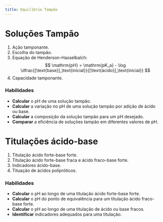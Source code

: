 ```yaml
---
title: Equilíbrio Tampão
---
```


# Soluções Tampão

1. Ação tamponante.
2. Escolha do tampão.
3. Equação de Henderson-Hasselbalch:
      $$
      \mathrm{pH} = \mathrm{pK_a} - \log \dfrac{[\text{base}]_\text{inicial}}{[\text{ácido}]_\text{inicial}}
      $$
4. Capacidade tamponante.

### Habilidades

- **Calcular** o pH de uma solução tampão.
- **Calcular** a variação no pH de uma solução tampão por adição de ácido ou base.
- **Calcular** a composição da solução tampão para um pH desejado.
- **Comparar** a eficiência de soluções tampão em diferentes valores de pH.

# Titulações ácido-base

1. Titulação ácido forte-base forte.
2. Titulação ácido forte-base fraca e ácido fraco-base forte.
3. Indicadores ácido-base.
4. Tituação de ácidos polipróticos.

### Habilidades

- **Calcular** o pH ao longo de uma titulação ácido forte-base forte.
- **Calcular** o pH do ponto de equivalência para um titulação ácido fraco-base forte.
- **Calcular** o pH ao longo de uma titulação de ácido ou base fracos.
- **Identificar** indicadores adequados para uma titulação.
